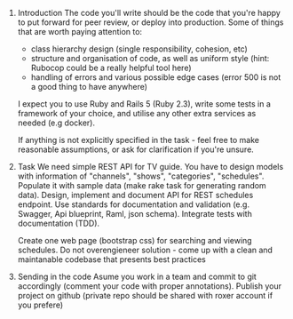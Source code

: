  1. Introduction
    The code you'll write should be the code that you're happy to put forward for peer review, or deploy into production.
    Some of things that are worth paying attention to:

    * class hierarchy design (single responsibility, cohesion, etc)
    * structure and organisation of code, as well as uniform style (hint: Rubocop could be a really helpful tool here)
    * handling of errors and various possible edge cases (error 500 is not a good thing to have anywhere)

    I expect you to use  Ruby and Rails 5 (Ruby 2.3), write some tests in a framework of your choice, and utilise any other extra services as needed (e.g docker).

    If anything is not explicitly specified in the task - feel free to make reasonable assumptions, or ask for clarification if you're unsure.

2. Task
   We need simple REST API for TV guide. You have to design models with information of "channels", "shows", "categories", "schedules".
   Populate it with sample data (make rake task for generating random data).
   Design, implement and document API for REST schedules endpoint. Use standards for documentation and validation (e.g. Swagger, Api blueprint, Raml, json schema).
   Integrate tests with documentation (TDD).

   Create one web page (bootstrap css) for searching and viewing schedules.
   Do not overengieneer solution - come up with a clean and maintanable codebase that presents best practices

3. Sending in the code
   Asume you work in a team and commit to git accordingly (comment your code with proper annotations).
   Publish your project on github (private repo should be shared with roxer account if you prefere)
